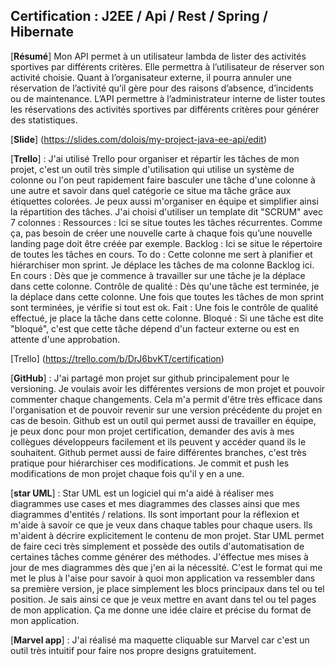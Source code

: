 ## Certification : J2EE / Api / Rest / Spring / Hibernate

[<b>Résumé</b>] Mon API permet à un utilisateur lambda de lister des activités sportives par différents critères. Elle permettra à l’utilisateur de réserver son activité choisie. Quant à l’organisateur externe, il pourra annuler une réservation de l’activité qu’il gère pour des raisons d’absence, d’incidents ou de maintenance. L’API permettre à  l’administrateur interne de lister toutes les réservations des activités sportives par différents critères pour générer des statistiques.

[<b>Slide</b>] (https://slides.com/dolois/my-project-java-ee-api/edit)

[<b>Trello</b>] : J'ai utilisé Trello pour organiser et répartir les tâches de mon projet, c'est un outil très simple d'utilisation qui utilise un système de colonne ou l'on peut rapidement faire basculer une tâche d'une colonne à une autre et savoir dans quel catégorie ce situe ma tâche grâce aux étiquettes colorées.
Je peux aussi m'organiser en équipe et simplifier ainsi la répartition des tâches. J'ai choisi d'utiliser un template dit "SCRUM" avec 7 colonnes :
Ressources : Ici se situe toutes les tâches récurrentes. Comme ça, pas besoin de créer une nouvelle carte à chaque fois qu’une nouvelle landing page doit être créée par exemple.
Backlog : Ici se situe le répertoire de toutes les tâches en cours.
To do : Cette colonne me sert à planifier et hiérarchiser mon sprint. Je déplace les tâches de ma colonne Backlog ici.
En cours : Dès que je commence à travailler sur une tâche je la déplace dans cette colonne.
Contrôle de qualité : Dès qu'une tâche est terminée, je la déplace dans cette colonne. Une fois que toutes les tâches de mon sprint sont terminées, je vérifie si tout est ok.
Fait : Une fois le contrôle de qualité effectué, je place la tâche dans cette colonne.
Bloqué : Si une tâche est dite "bloqué", c'est que cette tâche dépend d'un facteur externe ou est en attente d'une approbation.

[Trello] (https://trello.com/b/DrJ6bvKT/certification)

[<b>GitHub</b>] : J'ai partagé mon projet sur github principalement pour le versioning. Je voulais avoir les différentes versions de mon projet et pouvoir commenter chaque changements. Cela m'a permit d'être très efficace dans l'organisation et de pouvoir revenir sur une version précédente du projet en cas de besoin.
Github est un outil qui permet aussi de travailler en équipe, je peux donc pour mon projet certification, demander des avis à mes collègues développeurs facilement et ils peuvent y accéder quand ils le souhaitent.
Github permet aussi de faire différentes branches, c'est très pratique pour hiérarchiser ces modifications.
Je commit et push les modifications de mon projet chaque fois qu'il y en a une.

[<b>star UML</b>] : Star UML est un logiciel qui m'a aidé à réaliser mes diagrammes use cases et mes diagrammes des classes ainsi que mes diagrammes d'entités / relations.
Ils sont important pour la réflexion et m'aide à savoir ce que je veux dans chaque tables pour chaque users. Ils m'aident à décrire explicitement le contenu de mon projet.
Star UML permet de faire ceci très simplement et possède des outils d'automatisation de certaines tâches comme générer des méthodes.
J'éffectue mes mises à jour de mes diagrammes dès que j'en ai la nécessité.
C'est le format qui me met le plus à l'aise pour savoir à quoi mon application va ressembler dans sa première version, je place simplement les blocs principaux dans tel ou tel position. Je sais ainsi ce que je veux mettre en avant dans tel ou tel pages de mon application.
Ça me donne une idée claire et précise du format de mon application.

[<b>Marvel app</b>] : J'ai réalisé ma maquette cliquable sur Marvel car c'est un outil très intuitif pour faire nos propre designs gratuitement.

